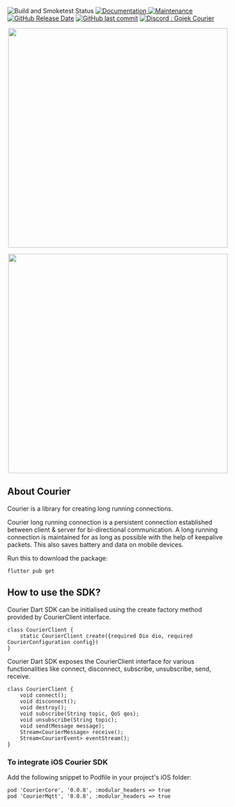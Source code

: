 ![Build and Smoketest Status](https://github.com/gojekfarm/courier-flutter/actions/workflows/ci.yml/badge.svg)
<a href="https://gojek.github.io/courier-flutter/">
		<img alt="Documentation" src="https://img.shields.io/badge/documentation-yes-brightgreen.svg" target="_blank" />
	</a>
	<a href="https://github.com/gojekfarm/courier-flutter/graphs/commit-activity">
		<img alt="Maintenance" src="https://img.shields.io/badge/maintained-yes-green.svg" target="_blank" />
	</a>
<a href="https://github.com/gojekfarm/courier-flutter/releases/latest">
<img alt="GitHub Release Date" src="https://img.shields.io/github/release-date/gojekfarm/courier-flutter"></a>
<a href="https://github.com/gojekfarm/courier-flutter/commits/main">
<img alt="GitHub last commit" src="https://img.shields.io/github/last-commit/gojekfarm/courier-flutter"></a>
[![Discord : Gojek Courier](https://img.shields.io/badge/Discord-Gojek%20Courier-blue.svg)](https://discord.gg/C823qK4AK7)

<p align="center">
<img src="https://github.com/gojekfarm/courier-flutter/blob/main/docs/static/img/courier-logo-full-black.svg#gh-light-mode-only" width="500"/>
</p>

<p align="center">
<img src="https://github.com/gojekfarm/courier-flutter/blob/main/docs/static/img/courier-logo-full-white.svg#gh-dark-mode-only" width="500"/>
</p>

## About Courier

Courier is a library for creating long running connections. 

Courier long running connection is a persistent connection established between client & server for bi-directional communication. A long running connection is maintained for as long as possible with the help of keepalive packets. This also saves battery and data on mobile devices.

Run this to download the package:

```shell
flutter pub get
```

## How to use the SDK?

Courier Dart SDK can be initialised using the create factory method provided by CourierClient interface.
```shell
class CourierClient {
    static CourierClient create({required Dio dio, required CourierConfiguration config})
}
```

Courier Dart SDK exposes the CourierClient interface for various functionalities like connect, disconnect, subscribe, unsubscribe, send, receive.
```shell
class CourierClient {
    void connect();
    void disconnect();
    void destroy();
    void subscribe(String topic, QoS qos);
    void unsubscribe(String topic);
    void send(Message message);
    Stream<CourierMessage> receive();
    Stream<CourierEvent> eventStream();
}
```

### To integrate iOS Courier SDK

Add the following snippet to Podfile in your project's iOS folder:
```shell
pod 'CourierCore', '0.0.8', :modular_headers => true
pod 'CourierMqtt', '0.0.8', :modular_headers => true
```